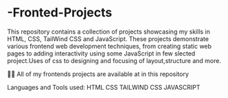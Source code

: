# -Fronted-Projects

This repository contains a collection of projects showcasing my skills in HTML, CSS, TailWind CSS and JavaScript. These projects demonstrate various frontend web development techniques, from creating static web pages to adding interactivity using some JavaScript in few slected project.Uses of css to designing and focusing of layout,structure and more.

👨‍💻 All of my frontends projects are available at in this repository

Languages and Tools used:
HTML
CSS
TAILWIND CSS
JAVASCRIPT
